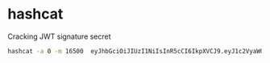 # hashcat

Cracking JWT signature secret

```bash
hashcat -a 0 -m 16500  eyJhbGciOiJIUzI1NiIsInR5cCI6IkpXVCJ9.eyJ1c2VyaWQiOiJ1c2VyIiwiaWF0IjoxNzM5NTI3MzgyfQ.viHWm4mWio03aKiFGRDNZ_81HbrRBLmDVIE6JNBnteo /wordlist/rockyou.txt --show
```
